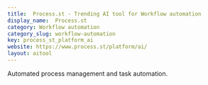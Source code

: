 ```yaml
---
title:  Process.st - Trending AI tool for Workflow automation
display_name:  Process.st
category: Workflow automation
category_slug: workflow-automation
key: process_st_platform_ai
website: https://www.process.st/platform/ai/
layout: aitool
---
```


Automated process management and task automation.
